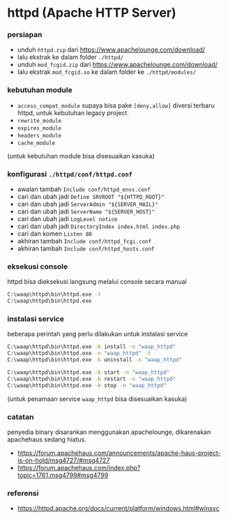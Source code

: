 # httpd (Apache HTTP Server)

### persiapan

- unduh `httpd.zip` dari https://www.apachelounge.com/download/
- lalu ekstrak ke dalam folder `./httpd/`
- unduh `mod_fcgid.zip` dari https://www.apachelounge.com/download/
- lalu ekstrak `mod_fcgid.so` ke dalam folder ke `./httpd/modules/`

### kebutuhan module

- `access_compat_module` supaya bisa pake `[deny,allow]` diversi terbaru httpd, untuk kebutuhan legacy project.
- `rewrite_module`
- `expires_module`
- `headers_module`
- `cache_module`

(untuk kebutuhan module bisa disesuaikan kasuka)

### konfigurasi `./httpd/conf/httpd.conf`

- awalan tambah `Include conf/httpd_envs.conf`
- cari dan ubah jadi `Define SRVROOT "${HTTPD_ROOT}"`
- cari dan ubah jadi `ServerAdmin "${SERVER_MAIL}"`
- cari dan ubah jadi `ServerName "${SERVER_HOST}"`
- cari dan ubah jadi `LogLevel notice`
- cari dan ubah jadi `DirectoryIndex index.html index.php`
- cari dan komen `Listen 80`
- akhiran tambah `Include conf/httpd_fcgi.conf`
- akhiran tambah `Include conf/httpd_hosts.conf`

### eksekusi console

httpd bisa dieksekusi langsung melalui console secara manual

```cmd
C:\waap\httpd\bin\httpd.exe -t
C:\waap\httpd\bin\httpd.exe
```

### instalasi service

beberapa perintah yang perlu dilakukan untuk instalasi service

```cmd
C:\waap\httpd\bin\httpd.exe -k install -n "waap_httpd"
C:\waap\httpd\bin\httpd.exe -n "waap_httpd" -t
C:\waap\httpd\bin\httpd.exe -k uninstall -n "waap_httpd"

C:\waap\httpd\bin\httpd.exe -k start -n "waap_httpd"
C:\waap\httpd\bin\httpd.exe -k restart -n "waap_httpd"
C:\waap\httpd\bin\httpd.exe -k stop -n "waap_httpd"
```

(untuk penamaan service `waap_httpd` bisa disesuaikan kasuka)

### catatan

penyedia binary disarankan menggunakan apachelounge, dikarenakan apachehaus sedang hiatus.

- https://forum.apachehaus.com/announcements/apache-haus-project-is-on-hold/msg4727/#msg4727
- https://forum.apachehaus.com/index.php?topic=1761.msg4799#msg4799

### referensi

- https://httpd.apache.org/docs/current/platform/windows.html#winsvc
